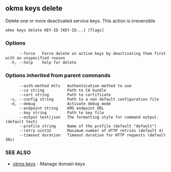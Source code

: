 ## okms keys delete

Delete one or more deactivated service keys. This action is irreversible

```
okms keys delete KEY-ID [KEY-ID...] [flags]
```

### Options

```
      --force   Force delete on active keys by deactivating them first with an unspecified reason
  -h, --help    help for delete
```

### Options inherited from parent commands

```
      --auth-method mtls   Authentication method to use
      --ca string          Path to CA bundle
      --cert string        Path to certificate
  -c, --config string      Path to a non default configuration file
  -d, --debug              Activate debug mode
      --endpoint string    KMS endpoint URL
      --key string         Path to key file
      --output text|json   The formatting style for command output. (default text)
      --profile string     Name of the profile (default "default")
      --retry uint32       Maximum number of HTTP retries (default 4)
      --timeout duration   Timeout duration for HTTP requests (default 30s)
```

### SEE ALSO

* [okms keys](okms_keys.md)	 - Manage domain keys

